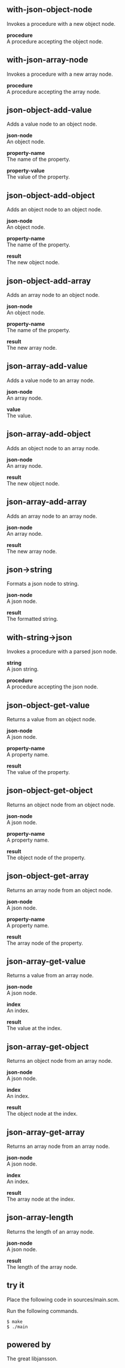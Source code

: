 with-json-object-node
---------------------
Invokes a procedure with a new object node.

__procedure__  
A procedure accepting the object node.

with-json-array-node
--------------------
Invokes a procedure with a new array node.

__procedure__  
A procedure accepting the array node.

json-object-add-value
---------------------
Adds a value node to an object node.

__json-node__  
An object node.

__property-name__  
The name of the property.

__property-value__  
The value of the property.

json-object-add-object
----------------------
Adds an object node to an object node.

__json-node__  
An object node.

__property-name__  
The name of the property.

__result__  
The new object node.

json-object-add-array
---------------------
Adds an array node to an object node.

__json-node__  
An object node.

__property-name__  
The name of the property.

__result__  
The new array node.

json-array-add-value
--------------------
Adds a value node to an array node.

__json-node__  
An array node.

__value__  
The value.

json-array-add-object
---------------------
Adds an object node to an array node.

__json-node__  
An array node.

__result__  
The new object node.

json-array-add-array
--------------------
Adds an array node to an array node.

__json-node__  
An array node.

__result__  
The new array node.

json->string
------------
Formats a json node to string.

__json-node__  
A json node.

__result__  
The formatted string.

with-string->json
-----------------
Invokes a procedure with a parsed json node.

__string__  
A json string.

__procedure__  
A procedure accepting the json node.

json-object-get-value
---------------------
Returns a value from an object node.

__json-node__  
A json node.

__property-name__  
A property name.

__result__  
The value of the property.

json-object-get-object
----------------------
Returns an object node from an object node.

__json-node__  
A json node.

__property-name__  
A property name.

__result__  
The object node of the property.

json-object-get-array
---------------------
Returns an array node from an object node.

__json-node__  
A json node.

__property-name__  
A property name.

__result__  
The array node of the property.

json-array-get-value
--------------------
Returns a value from an array node.

__json-node__  
A json node.

__index__  
An index.

__result__  
The value at the index.

json-array-get-object
---------------------
Returns an object node from an array node.

__json-node__  
A json node.

__index__  
An index.

__result__  
The object node at the index.

json-array-get-array
--------------------
Returns an array node from an array node.

__json-node__  
A json node.

__index__  
An index.

__result__  
The array node at the index.

json-array-length
-----------------
Returns the length of an array node.

__json-node__  
A json node.

__result__  
The length of the array node.

try it
------
Place the following code in sources/main.scm.


Run the following commands.

    $ make
    $ ./main


powered by
----------
The great libjansson.
